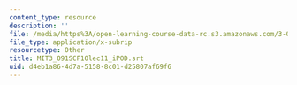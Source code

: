 ```yaml
---
content_type: resource
description: ''
file: /media/https%3A/open-learning-course-data-rc.s3.amazonaws.com/3-091sc-introduction-to-solid-state-chemistry-fall-2010/d4eb1a864d7a51588c01d25807af69f6_MIT3_091SCF10lec11_iPOD.vtt
file_type: application/x-subrip
resourcetype: Other
title: MIT3_091SCF10lec11_iPOD.srt
uid: d4eb1a86-4d7a-5158-8c01-d25807af69f6
---
```

